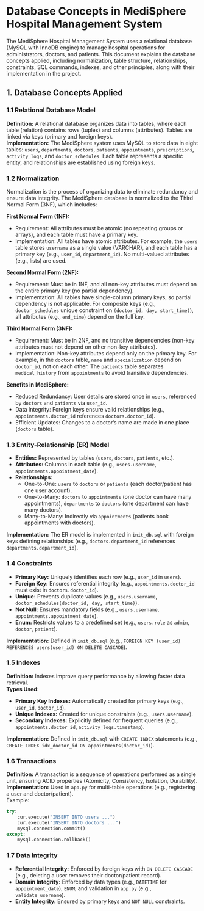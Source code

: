 
# Database Concepts in MediSphere Hospital Management System

The MediSphere Hospital Management System uses a relational database (MySQL with InnoDB engine) to manage hospital operations for administrators, doctors, and patients. This document explains the database concepts applied, including normalization, table structure, relationships, constraints, SQL commands, indexes, and other principles, along with their implementation in the project.

## 1. Database Concepts Applied

### 1.1 Relational Database Model
**Definition:** A relational database organizes data into tables, where each table (relation) contains rows (tuples) and columns (attributes). Tables are linked via keys (primary and foreign keys).  
**Implementation:** The MediSphere system uses MySQL to store data in eight tables: `users`, `departments`, `doctors`, `patients`, `appointments`, `prescriptions`, `activity_logs`, and `doctor_schedules`. Each table represents a specific entity, and relationships are established using foreign keys.

### 1.2 Normalization

Normalization is the process of organizing data to eliminate redundancy and ensure data integrity. The MediSphere database is normalized to the Third Normal Form (3NF), which includes:

**First Normal Form (1NF):**  
- Requirement: All attributes must be atomic (no repeating groups or arrays), and each table must have a primary key.  
- Implementation: All tables have atomic attributes. For example, the `users` table stores `username` as a single value (VARCHAR), and each table has a primary key (e.g., `user_id`, `department_id`). No multi-valued attributes (e.g., lists) are used.

**Second Normal Form (2NF):**  
- Requirement: Must be in 1NF, and all non-key attributes must depend on the entire primary key (no partial dependency).  
- Implementation: All tables have single-column primary keys, so partial dependency is not applicable. For composite keys (e.g., `doctor_schedules` unique constraint on `(doctor_id, day, start_time)`), all attributes (e.g., `end_time`) depend on the full key.

**Third Normal Form (3NF):**  
- Requirement: Must be in 2NF, and no transitive dependencies (non-key attributes must not depend on other non-key attributes).  
- Implementation: Non-key attributes depend only on the primary key. For example, in the `doctors` table, `name` and `specialization` depend on `doctor_id`, not on each other. The `patients` table separates `medical_history` from `appointments` to avoid transitive dependencies.

**Benefits in MediSphere:**  
- Reduced Redundancy: User details are stored once in `users`, referenced by `doctors` and `patients` via `user_id`.  
- Data Integrity: Foreign keys ensure valid relationships (e.g., `appointments.doctor_id` references `doctors.doctor_id`).  
- Efficient Updates: Changes to a doctor’s name are made in one place (`doctors` table).

### 1.3 Entity-Relationship (ER) Model
- **Entities:** Represented by tables (`users`, `doctors`, `patients`, etc.).  
- **Attributes:** Columns in each table (e.g., `users.username`, `appointments.appointment_date`).  
- **Relationships:**  
  - One-to-One: `users` to `doctors` or `patients` (each doctor/patient has one user account).  
  - One-to-Many: `doctors` to `appointments` (one doctor can have many appointments), `departments` to `doctors` (one department can have many doctors).  
  - Many-to-Many: Indirectly via `appointments` (patients book appointments with doctors).  

**Implementation:** The ER model is implemented in `init_db.sql` with foreign keys defining relationships (e.g., `doctors.department_id` references `departments.department_id`).

### 1.4 Constraints
- **Primary Key:** Uniquely identifies each row (e.g., `user_id` in `users`).  
- **Foreign Key:** Ensures referential integrity (e.g., `appointments.doctor_id` must exist in `doctors.doctor_id`).  
- **Unique:** Prevents duplicate values (e.g., `users.username`, `doctor_schedules(doctor_id, day, start_time)`).  
- **Not Null:** Ensures mandatory fields (e.g., `users.username`, `appointments.appointment_date`).  
- **Enum:** Restricts values to a predefined set (e.g., `users.role` as `admin`, `doctor`, `patient`).  

**Implementation:** Defined in `init_db.sql` (e.g., `FOREIGN KEY (user_id) REFERENCES users(user_id) ON DELETE CASCADE`).

### 1.5 Indexes
**Definition:** Indexes improve query performance by allowing faster data retrieval.  
**Types Used:**  
- **Primary Key Indexes:** Automatically created for primary keys (e.g., `user_id`, `doctor_id`).  
- **Unique Indexes:** Created for unique constraints (e.g., `users.username`).  
- **Secondary Indexes:** Explicitly defined for frequent queries (e.g., `appointments.doctor_id`, `activity_logs.timestamp`).  

**Implementation:** Defined in `init_db.sql` with `CREATE INDEX` statements (e.g., `CREATE INDEX idx_doctor_id ON appointments(doctor_id)`).

### 1.6 Transactions
**Definition:** A transaction is a sequence of operations performed as a single unit, ensuring ACID properties (Atomicity, Consistency, Isolation, Durability).  
**Implementation:** Used in `app.py` for multi-table operations (e.g., registering a user and doctor/patient).  
Example:
```python
try:
    cur.execute("INSERT INTO users ...")
    cur.execute("INSERT INTO doctors ...")
    mysql.connection.commit()
except:
    mysql.connection.rollback()
```

### 1.7 Data Integrity
- **Referential Integrity:** Enforced by foreign keys with `ON DELETE CASCADE` (e.g., deleting a user removes their doctor/patient record).  
- **Domain Integrity:** Enforced by data types (e.g., `DATETIME` for `appointment_date`), `ENUM`, and validation in `app.py` (e.g., `validate_username`).  
- **Entity Integrity:** Ensured by primary keys and `NOT NULL` constraints.

